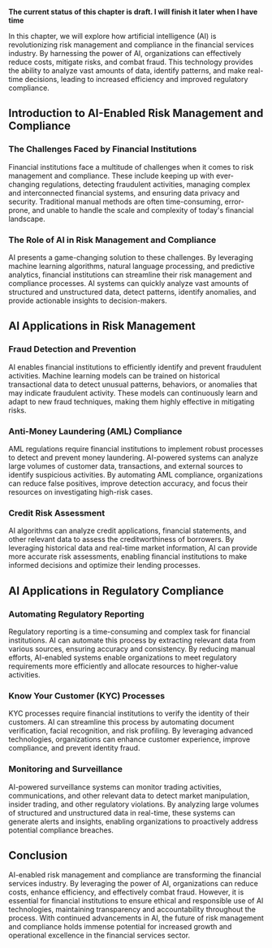 **The current status of this chapter is draft. I will finish it later when I have time**

In this chapter, we will explore how artificial intelligence (AI) is revolutionizing risk management and compliance in the financial services industry. By harnessing the power of AI, organizations can effectively reduce costs, mitigate risks, and combat fraud. This technology provides the ability to analyze vast amounts of data, identify patterns, and make real-time decisions, leading to increased efficiency and improved regulatory compliance.

Introduction to AI-Enabled Risk Management and Compliance
---------------------------------------------------------

### The Challenges Faced by Financial Institutions

Financial institutions face a multitude of challenges when it comes to risk management and compliance. These include keeping up with ever-changing regulations, detecting fraudulent activities, managing complex and interconnected financial systems, and ensuring data privacy and security. Traditional manual methods are often time-consuming, error-prone, and unable to handle the scale and complexity of today's financial landscape.

### The Role of AI in Risk Management and Compliance

AI presents a game-changing solution to these challenges. By leveraging machine learning algorithms, natural language processing, and predictive analytics, financial institutions can streamline their risk management and compliance processes. AI systems can quickly analyze vast amounts of structured and unstructured data, detect patterns, identify anomalies, and provide actionable insights to decision-makers.

AI Applications in Risk Management
----------------------------------

### Fraud Detection and Prevention

AI enables financial institutions to efficiently identify and prevent fraudulent activities. Machine learning models can be trained on historical transactional data to detect unusual patterns, behaviors, or anomalies that may indicate fraudulent activity. These models can continuously learn and adapt to new fraud techniques, making them highly effective in mitigating risks.

### Anti-Money Laundering (AML) Compliance

AML regulations require financial institutions to implement robust processes to detect and prevent money laundering. AI-powered systems can analyze large volumes of customer data, transactions, and external sources to identify suspicious activities. By automating AML compliance, organizations can reduce false positives, improve detection accuracy, and focus their resources on investigating high-risk cases.

### Credit Risk Assessment

AI algorithms can analyze credit applications, financial statements, and other relevant data to assess the creditworthiness of borrowers. By leveraging historical data and real-time market information, AI can provide more accurate risk assessments, enabling financial institutions to make informed decisions and optimize their lending processes.

AI Applications in Regulatory Compliance
----------------------------------------

### Automating Regulatory Reporting

Regulatory reporting is a time-consuming and complex task for financial institutions. AI can automate this process by extracting relevant data from various sources, ensuring accuracy and consistency. By reducing manual efforts, AI-enabled systems enable organizations to meet regulatory requirements more efficiently and allocate resources to higher-value activities.

### Know Your Customer (KYC) Processes

KYC processes require financial institutions to verify the identity of their customers. AI can streamline this process by automating document verification, facial recognition, and risk profiling. By leveraging advanced technologies, organizations can enhance customer experience, improve compliance, and prevent identity fraud.

### Monitoring and Surveillance

AI-powered surveillance systems can monitor trading activities, communications, and other relevant data to detect market manipulation, insider trading, and other regulatory violations. By analyzing large volumes of structured and unstructured data in real-time, these systems can generate alerts and insights, enabling organizations to proactively address potential compliance breaches.

Conclusion
----------

AI-enabled risk management and compliance are transforming the financial services industry. By leveraging the power of AI, organizations can reduce costs, enhance efficiency, and effectively combat fraud. However, it is essential for financial institutions to ensure ethical and responsible use of AI technologies, maintaining transparency and accountability throughout the process. With continued advancements in AI, the future of risk management and compliance holds immense potential for increased growth and operational excellence in the financial services sector.
